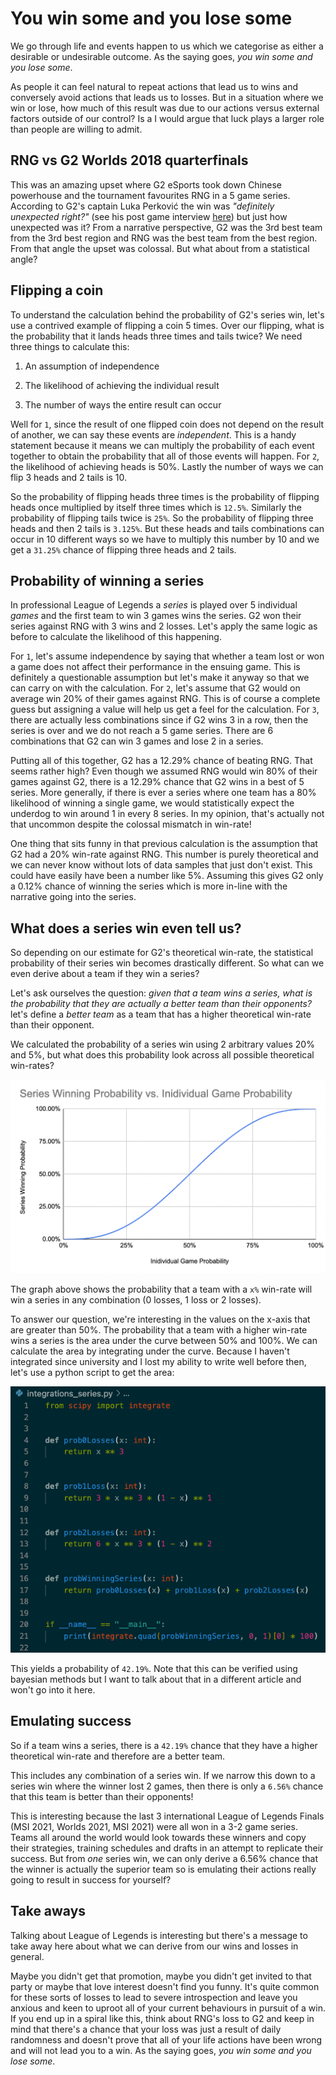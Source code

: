 # You win some and you lose some

We go through life and events happen to us which we categorise as either a desirable or undesirable outcome. As the saying goes, _you win some and you lose some_.

As people it can feel natural to repeat actions that lead us to wins and conversely avoid actions that leads us to losses. But in a situation where we win or lose, how much of this result was due to our actions versus external factors outside of our control? Is a I would argue that luck plays a larger role than people are willing to admit.

## RNG vs G2 Worlds 2018 quarterfinals

This was an amazing upset where G2 eSports took down Chinese powerhouse and the tournament favourites RNG in a 5 game series. According to G2's captain Luka Perković the win was _"definitely unexpected right?"_ (see his post game interview [here](https://www.youtube.com/watch?v=IUawdY1-QRA)) but just how unexpected was it? From a narrative perspective, G2 was the 3rd best team from the 3rd best region and RNG was the best team from the best region. From that angle the upset was colossal. But what about from a statistical angle?

## Flipping a coin

To understand the calculation behind the probability of G2's series win, let's use a contrived example of flipping a coin 5 times. Over our flipping, what is the probability that it lands heads three times and tails twice? We need three things to calculate this:

1.   An assumption of independence

2.   The likelihood of achieving the individual result

3.   The number of ways the entire result can occur


Well for `1`, since the result of one flipped coin does not depend on the result of another, we can say these events are _independent_. This is a handy statement because it means we can multiply the probability of each event together to obtain the probability that all of those events will happen. For `2`, the likelihood of achieving heads is 50%. Lastly the number of ways we can flip 3 heads and 2 tails is 10.

So the probability of flipping heads three times is the probability of flipping heads once multiplied by itself three times which is `12.5%`. Similarly the probability of flipping tails twice is `25%`. So the probability of flipping three heads and then 2 tails is `3.125%`. But these heads and tails combinations can occur in 10 different ways so we have to multiply this number by 10 and we get a `31.25%` chance of flipping three heads and 2 tails.

## Probability of winning a series

In professional League of Legends a _series_ is played over 5 individual _games_ and the first team to win 3 games wins the series. G2 won their series against RNG with 3 wins and 2 losses. Let's apply the same logic as before to calculate the likelihood of this happening.

For `1`, let's assume independence by saying that whether a team lost or won a game does not affect their performance in the ensuing game. This is definitely a questionable assumption but let's make it anyway so that we can carry on with the calculation. For `2`, let's assume that G2 would on average win 20% of their games against RNG. This is of course a complete guess but assigning a value will help us get a feel for the calculation. For `3`, there are actually less combinations since if G2 wins 3 in a row, then the series is over and we do not reach a 5 game series. There are 6 combinations that G2 can win 3 games and lose 2 in a series.

Putting all of this together, G2 has a 12.29% chance of beating RNG. That seems rather high? Even though we assumed RNG would win 80% of their games against G2, there is a 12.29% chance that G2 wins in a best of 5 series. More generally, if there is ever a series where one team has a 80% likelihood of winning a single game, we would statistically expect the underdog to win around 1 in every 8 series. In my opinion, that's actually not that uncommon despite the colossal mismatch in win-rate!

One thing that sits funny in that previous calculation is the assumption that G2 had a 20% win-rate against RNG. This number is purely theoretical and we can never know without lots of data samples that just don't exist. This could have easily have been a number like 5%. Assuming this gives G2 only a 0.12% chance of winning the series which is more in-line with the narrative going into the series.

## What does a series win even tell us?

So depending on our estimate for G2's theoretical win-rate, the statistical probability of their series win becomes drastically different. So what can we even derive about a team if they win a series?

Let's ask ourselves the question: _given that a team wins a series, what is the probability that they are actually a better team than their opponents?_ let's define a _better team_ as a team that has a higher theoretical win-rate than their opponent.

We calculated the probability of a series win using 2 arbitrary values 20% and 5%, but what does this probability look across all possible theoretical win-rates?

![probability series win](series_winning_probability.png)

The graph above shows the probability that a team with a `x%` win-rate will win a series in any combination (0 losses, 1 loss or 2 losses).

To answer our question, we're interesting in the values on the x-axis that are greater than 50%. The probability that a team with a higher win-rate wins a series is the area under the curve between 50% and 100%. We can calculate the area by integrating under the curve. Because I haven't integrated since university and I lost my ability to write well before then, let's use a python script to get the area:

![integration code](integration_code.png)

This yields a probability of `42.19%`. Note that this can be verified using bayesian methods but I want to talk about that in a different article and won't go into it here.

## Emulating success

<!-- STARTHERE: Does this make sense? Given 2 teams, there is a 50% chance that your team is better than its opponent. How does this decrease after a series win? -->
<!-- ANSWER: Because there is a ~8% chance that you were a worse team but still won -->

So if a team wins a series, there is a `42.19%` chance that they have a higher theoretical win-rate and therefore are a better team.

This includes any combination of a series win. If we narrow this down to a series win where the winner lost 2 games, then there is only a `6.56%` chance that this team is better than their opponents!

This is interesting because the last 3 international League of Legends Finals (MSI 2021, Worlds 2021, MSI 2021) were all won in a 3-2 game series. Teams all around the world would look towards these winners and copy their strategies, training schedules and drafts in an attempt to replicate their success. But from _one_ series win, we can only derive a 6.56% chance that the winner is actually the superior team so is emulating their actions really going to result in success for yourself?

## Take aways

Talking about League of Legends is interesting but there's a message to take away here about what we can derive from our wins and losses in general.

Maybe you didn't get that promotion, maybe you didn't get invited to that party or maybe that love interest doesn't find you funny. It's quite common for these sorts of losses to lead to severe introspection and leave you anxious and keen to uproot all of your current behaviours in pursuit of a win. If you end up in a spiral like this, think about RNG's loss to G2 and keep in mind that there's a chance that your loss was just a result of daily randomness and doesn't prove that all of your life actions have been wrong and will not lead you to a win. As the saying goes, _you win some and you lose some_.
